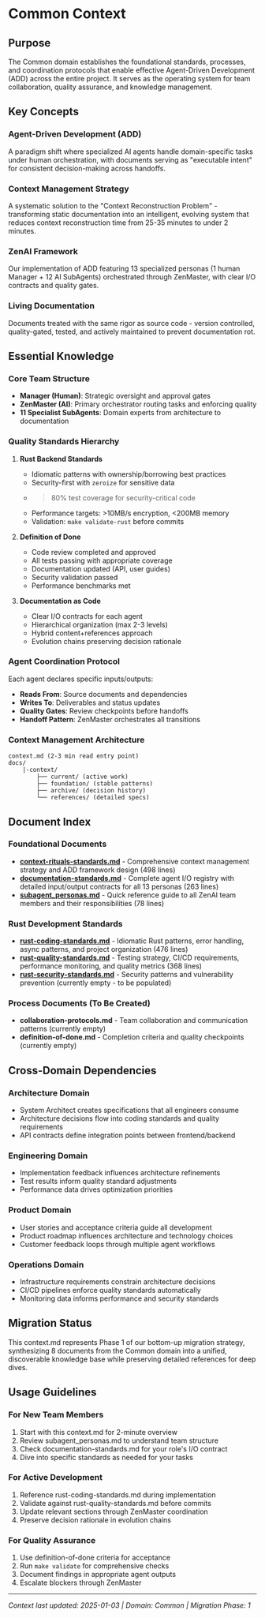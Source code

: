 # Common Context

## Purpose
The Common domain establishes the foundational standards, processes, and coordination protocols that enable effective Agent-Driven Development (ADD) across the entire project. It serves as the operating system for team collaboration, quality assurance, and knowledge management.

## Key Concepts

### Agent-Driven Development (ADD)
A paradigm shift where specialized AI agents handle domain-specific tasks under human orchestration, with documents serving as "executable intent" for consistent decision-making across handoffs.

### Context Management Strategy
A systematic solution to the "Context Reconstruction Problem" - transforming static documentation into an intelligent, evolving system that reduces context reconstruction time from 25-35 minutes to under 2 minutes.

### ZenAI Framework
Our implementation of ADD featuring 13 specialized personas (1 human Manager + 12 AI SubAgents) orchestrated through ZenMaster, with clear I/O contracts and quality gates.

### Living Documentation
Documents treated with the same rigor as source code - version controlled, quality-gated, tested, and actively maintained to prevent documentation rot.

## Essential Knowledge

### Core Team Structure
- **Manager (Human)**: Strategic oversight and approval gates
- **ZenMaster (AI)**: Primary orchestrator routing tasks and enforcing quality
- **11 Specialist SubAgents**: Domain experts from architecture to documentation

### Quality Standards Hierarchy
1. **Rust Backend Standards**
   - Idiomatic patterns with ownership/borrowing best practices
   - Security-first with `zeroize` for sensitive data
   - >80% test coverage for security-critical code
   - Performance targets: >10MB/s encryption, <200MB memory
   - Validation: `make validate-rust` before commits

2. **Definition of Done**
   - Code review completed and approved
   - All tests passing with appropriate coverage
   - Documentation updated (API, user guides)
   - Security validation passed
   - Performance benchmarks met

3. **Documentation as Code**
   - Clear I/O contracts for each agent
   - Hierarchical organization (max 2-3 levels)
   - Hybrid content+references approach
   - Evolution chains preserving decision rationale

### Agent Coordination Protocol
Each agent declares specific inputs/outputs:
- **Reads From**: Source documents and dependencies
- **Writes To**: Deliverables and status updates
- **Quality Gates**: Review checkpoints before handoffs
- **Handoff Pattern**: ZenMaster orchestrates all transitions

### Context Management Architecture
```
context.md (2-3 min read entry point)
docs/
    |-context/
        ├── current/ (active work)
        ├── foundation/ (stable patterns)  
        ├── archive/ (decision history)
        └── references/ (detailed specs)
```

## Document Index

### Foundational Documents
- **[context-rituals-standards.md](context-rituals-standards.md)** - Comprehensive context management strategy and ADD framework design (498 lines)
- **[documentation-standards.md](documentation-standards.md)** - Complete agent I/O registry with detailed input/output contracts for all 13 personas (263 lines)
- **[subagent_personas.md](subagent_personas.md)** - Quick reference guide to all ZenAI team members and their responsibilities (78 lines)

### Rust Development Standards
- **[rust-coding-standards.md](rust-coding-standards.md)** - Idiomatic Rust patterns, error handling, async patterns, and project organization (476 lines)
- **[rust-quality-standards.md](rust-quality-standards.md)** - Testing strategy, CI/CD requirements, performance monitoring, and quality metrics (368 lines)
- **[rust-security-standards.md](rust-security-standards.md)** - Security patterns and vulnerability prevention (currently empty - to be populated)

### Process Documents (To Be Created)
- **collaboration-protocols.md** - Team collaboration and communication patterns (currently empty)
- **definition-of-done.md** - Completion criteria and quality checkpoints (currently empty)

## Cross-Domain Dependencies

### Architecture Domain
- System Architect creates specifications that all engineers consume
- Architecture decisions flow into coding standards and quality requirements
- API contracts define integration points between frontend/backend

### Engineering Domain  
- Implementation feedback influences architecture refinements
- Test results inform quality standard adjustments
- Performance data drives optimization priorities

### Product Domain
- User stories and acceptance criteria guide all development
- Product roadmap influences architecture and technology choices
- Customer feedback loops through multiple agent workflows

### Operations Domain
- Infrastructure requirements constrain architecture decisions
- CI/CD pipelines enforce quality standards automatically
- Monitoring data informs performance and security standards

## Migration Status
This context.md represents Phase 1 of our bottom-up migration strategy, synthesizing 8 documents from the Common domain into a unified, discoverable knowledge base while preserving detailed references for deep dives.

## Usage Guidelines

### For New Team Members
1. Start with this context.md for 2-minute overview
2. Review subagent_personas.md to understand team structure
3. Check documentation-standards.md for your role's I/O contract
4. Dive into specific standards as needed for your tasks

### For Active Development
1. Reference rust-coding-standards.md during implementation
2. Validate against rust-quality-standards.md before commits
3. Update relevant sections through ZenMaster coordination
4. Preserve decision rationale in evolution chains

### For Quality Assurance
1. Use definition-of-done criteria for acceptance
2. Run `make validate` for comprehensive checks
3. Document findings in appropriate agent outputs
4. Escalate blockers through ZenMaster

---

*Context last updated: 2025-01-03 | Domain: Common | Migration Phase: 1*